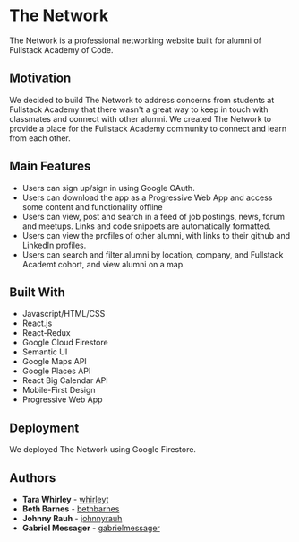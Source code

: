 # The Network

The Network is a professional networking website built for alumni of Fullstack Academy of Code.

## Motivation

We decided to build The Network to address concerns from students at Fullstack Academy that there wasn't a great way to keep in touch with classmates and connect with other alumni. We created The Network to provide a place for the Fullstack Academy community to connect and learn from each other.

## Main Features

* Users can sign up/sign in using Google OAuth.
* Users can download the app as a Progressive Web App and access some content and functionality offline
* Users can view, post and search in a feed of job postings, news, forum and meetups. Links and code snippets are automatically formatted.
* Users can view the profiles of other alumni, with links to their github and LinkedIn profiles.
* Users can search and filter alumni by location, company, and Fullstack Academt cohort, and view alumni on a map.

## Built With

* Javascript/HTML/CSS
* React.js
* React-Redux
* Google Cloud Firestore
* Semantic UI
* Google Maps API
* Google Places API
* React Big Calendar API
* Mobile-First Design
* Progressive Web App

## Deployment

We deployed The Network using Google Firestore.

## Authors

* **Tara Whirley** - [whirleyt](https://github.com/whirleyt)
* **Beth Barnes** - [bethbarnes](https://github.com/bethbarnes)
* **Johnny Rauh** - [johnnyrauh](https://github.com/johnnyrauh)
* **Gabriel Messager** - [gabrielmessager](https://github.com/gabrielmessager)
